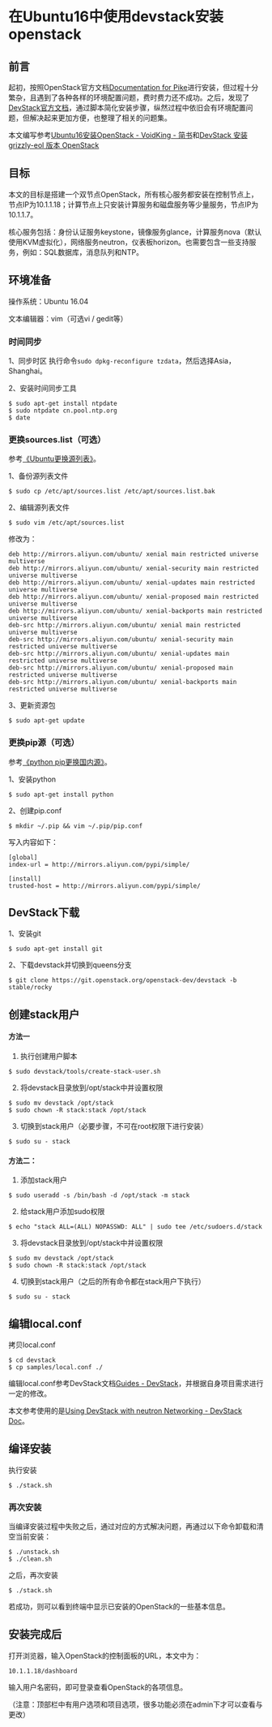 # 在Ubuntu16中使用devstack安装openstack

## 前言

起初，按照OpenStack官方文档[Documentation for Pike](https://docs.openstack.org/pike/)进行安装，但过程十分繁杂，且遇到了各种各样的环境配置问题，费时费力还不成功。之后，发现了[DevStack官方文档](https://docs.openstack.org/devstack/latest/)，通过脚本简化安装步骤，纵然过程中依旧会有环境配置问题，但解决起来更加方便，也整理了相关的问题集。

本文编写参考[Ubuntu16安装OpenStack - VoidKing - 简书](https://www.jianshu.com/u/9f179465dd2b)和[DevStack 安装 grizzly-eol 版本 OpenStack](http://ohmystack.com/articles/install-OpenStack-using-Devstack)

## 目标

本文的目标是搭建一个双节点OpenStack，所有核心服务都安装在控制节点上，节点IP为10.1.1.18；计算节点上只安装计算服务和磁盘服务等少量服务，节点IP为10.1.1.7。

核心服务包括：身份认证服务keystone，镜像服务glance，计算服务nova（默认使用KVM虚拟化），网络服务neutron，仪表板horizon。也需要包含一些支持服务，例如：SQL数据库，消息队列和NTP。

## 环境准备

操作系统：Ubuntu 16.04

文本编辑器：vim（可选vi / gedit等）

### 时间同步

1、同步时区
执行命令`sudo dpkg-reconfigure tzdata`，然后选择Asia，Shanghai。

2、安装时间同步工具

```
$ sudo apt-get install ntpdate
$ sudo ntpdate cn.pool.ntp.org
$ date
```

### 更换sources.list（可选）

参考[《Ubuntu更换源列表》](https://www.voidking.com/dev-ubuntu-change-sources/)。

1、备份源列表文件

```shell
$ sudo cp /etc/apt/sources.list /etc/apt/sources.list.bak
```

2、编辑源列表文件

```shell
$ sudo vim /etc/apt/sources.list
```

修改为：

```
deb http://mirrors.aliyun.com/ubuntu/ xenial main restricted universe multiverse  
deb http://mirrors.aliyun.com/ubuntu/ xenial-security main restricted universe multiverse  
deb http://mirrors.aliyun.com/ubuntu/ xenial-updates main restricted universe multiverse  
deb http://mirrors.aliyun.com/ubuntu/ xenial-proposed main restricted universe multiverse  
deb http://mirrors.aliyun.com/ubuntu/ xenial-backports main restricted universe multiverse  
deb-src http://mirrors.aliyun.com/ubuntu/ xenial main restricted universe multiverse  
deb-src http://mirrors.aliyun.com/ubuntu/ xenial-security main restricted universe multiverse  
deb-src http://mirrors.aliyun.com/ubuntu/ xenial-updates main restricted universe multiverse  
deb-src http://mirrors.aliyun.com/ubuntu/ xenial-proposed main restricted universe multiverse  
deb-src http://mirrors.aliyun.com/ubuntu/ xenial-backports main restricted universe multiverse
```

3、更新资源包

```shell
$ sudo apt-get update
```

### 更换pip源（可选）

参考[《python pip更换国内源》](https://www.voidking.com/dev-pip-source/)。

1、安装python

```shell
$ sudo apt-get install python
```

2、创建pip.conf

```shell
$ mkdir ~/.pip && vim ~/.pip/pip.conf
```

写入内容如下：

```
[global]
index-url = http://mirrors.aliyun.com/pypi/simple/

[install]
trusted-host = http://mirrors.aliyun.com/pypi/simple/
```

## DevStack下载

1、安装git

```shell
$ sudo apt-get install git
```

2、下载devstack并切换到queens分支

```shell
$ git clone https://git.openstack.org/openstack-dev/devstack -b stable/rocky
```

## 创建stack用户

#### 方法一

1. 执行创建用户脚本

```shell
$ sudo devstack/tools/create-stack-user.sh
```

2. 将devstack目录放到/opt/stack中并设置权限

```shell
$ sudo mv devstack /opt/stack
$ sudo chown -R stack:stack /opt/stack
```

3. 切换到stack用户（必要步骤，不可在root权限下进行安装）

```shell
$ sudo su - stack
```

#### 方法二：

1. 添加stack用户
```shell
$ sudo useradd -s /bin/bash -d /opt/stack -m stack
```

2. 给stack用户添加sudo权限

```shell
$ echo "stack ALL=(ALL) NOPASSWD: ALL" | sudo tee /etc/sudoers.d/stack
```

3. 将devstack目录放到/opt/stack中并设置权限

```shell
$ sudo mv devstack /opt/stack
$ sudo chown -R stack:stack /opt/stack
```

4. 切换到stack用户（之后的所有命令都在stack用户下执行）

```shell
$ sudo su - stack
```

## 编辑local.conf

拷贝local.conf

```shell
$ cd devstack
$ cp samples/local.conf ./
```

编辑local.conf参考DevStack文档[Guides - DevStack](https://docs.openstack.org/devstack/latest/guides.html)，并根据自身项目需求进行一定的修改。

本文参考使用的是[Using DevStack with neutron Networking - DevStack Doc](https://docs.openstack.org/devstack/latest/guides/neutron.html)。

## 编译安装

执行安装

```shell
$ ./stack.sh
```

### 再次安装

当编译安装过程中失败之后，通过对应的方式解决问题，再通过以下命令卸载和清空当前安装：

```shell
$ ./unstack.sh
$ ./clean.sh
```

之后，再次安装

```shell
$ ./stack.sh
```

若成功，则可以看到终端中显示已安装的OpenStack的一些基本信息。

## 安装完成后

打开浏览器，输入OpenStack的控制面板的URL，本文中为：

```http
10.1.1.18/dashboard
```

输入用户名密码，即可登录查看OpenStack的各项信息。

（注意：顶部栏中有用户选项和项目选项，很多功能必须在admin下才可以查看与更改）